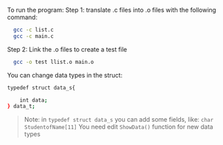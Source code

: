 To run the program:
Step 1: translate .c files into .o files with the following command:
```sh
  gcc -c list.c
  gcc -c main.c
```
Step 2: Link the .o files to create a test file
```sh
  gcc -o test llist.o main.o
```

You can change data types in the struct:
```sh
typedef struct data_s{

    int data;
} data_t;
```
> Note: in `typedef struct data_s` you can add some fields, like: `char StudentofName[11]`
> You need edit `ShowData()` function for new data types
